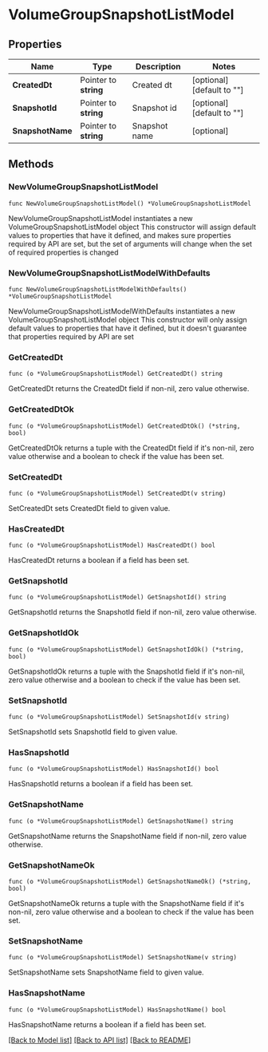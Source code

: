 # VolumeGroupSnapshotListModel

## Properties

Name | Type | Description | Notes
------------ | ------------- | ------------- | -------------
**CreatedDt** | Pointer to **string** | Created dt | [optional] [default to ""]
**SnapshotId** | Pointer to **string** | Snapshot id | [optional] [default to ""]
**SnapshotName** | Pointer to **string** | Snapshot name | [optional] 

## Methods

### NewVolumeGroupSnapshotListModel

`func NewVolumeGroupSnapshotListModel() *VolumeGroupSnapshotListModel`

NewVolumeGroupSnapshotListModel instantiates a new VolumeGroupSnapshotListModel object
This constructor will assign default values to properties that have it defined,
and makes sure properties required by API are set, but the set of arguments
will change when the set of required properties is changed

### NewVolumeGroupSnapshotListModelWithDefaults

`func NewVolumeGroupSnapshotListModelWithDefaults() *VolumeGroupSnapshotListModel`

NewVolumeGroupSnapshotListModelWithDefaults instantiates a new VolumeGroupSnapshotListModel object
This constructor will only assign default values to properties that have it defined,
but it doesn't guarantee that properties required by API are set

### GetCreatedDt

`func (o *VolumeGroupSnapshotListModel) GetCreatedDt() string`

GetCreatedDt returns the CreatedDt field if non-nil, zero value otherwise.

### GetCreatedDtOk

`func (o *VolumeGroupSnapshotListModel) GetCreatedDtOk() (*string, bool)`

GetCreatedDtOk returns a tuple with the CreatedDt field if it's non-nil, zero value otherwise
and a boolean to check if the value has been set.

### SetCreatedDt

`func (o *VolumeGroupSnapshotListModel) SetCreatedDt(v string)`

SetCreatedDt sets CreatedDt field to given value.

### HasCreatedDt

`func (o *VolumeGroupSnapshotListModel) HasCreatedDt() bool`

HasCreatedDt returns a boolean if a field has been set.

### GetSnapshotId

`func (o *VolumeGroupSnapshotListModel) GetSnapshotId() string`

GetSnapshotId returns the SnapshotId field if non-nil, zero value otherwise.

### GetSnapshotIdOk

`func (o *VolumeGroupSnapshotListModel) GetSnapshotIdOk() (*string, bool)`

GetSnapshotIdOk returns a tuple with the SnapshotId field if it's non-nil, zero value otherwise
and a boolean to check if the value has been set.

### SetSnapshotId

`func (o *VolumeGroupSnapshotListModel) SetSnapshotId(v string)`

SetSnapshotId sets SnapshotId field to given value.

### HasSnapshotId

`func (o *VolumeGroupSnapshotListModel) HasSnapshotId() bool`

HasSnapshotId returns a boolean if a field has been set.

### GetSnapshotName

`func (o *VolumeGroupSnapshotListModel) GetSnapshotName() string`

GetSnapshotName returns the SnapshotName field if non-nil, zero value otherwise.

### GetSnapshotNameOk

`func (o *VolumeGroupSnapshotListModel) GetSnapshotNameOk() (*string, bool)`

GetSnapshotNameOk returns a tuple with the SnapshotName field if it's non-nil, zero value otherwise
and a boolean to check if the value has been set.

### SetSnapshotName

`func (o *VolumeGroupSnapshotListModel) SetSnapshotName(v string)`

SetSnapshotName sets SnapshotName field to given value.

### HasSnapshotName

`func (o *VolumeGroupSnapshotListModel) HasSnapshotName() bool`

HasSnapshotName returns a boolean if a field has been set.


[[Back to Model list]](../README.md#documentation-for-models) [[Back to API list]](../README.md#documentation-for-api-endpoints) [[Back to README]](../README.md)


